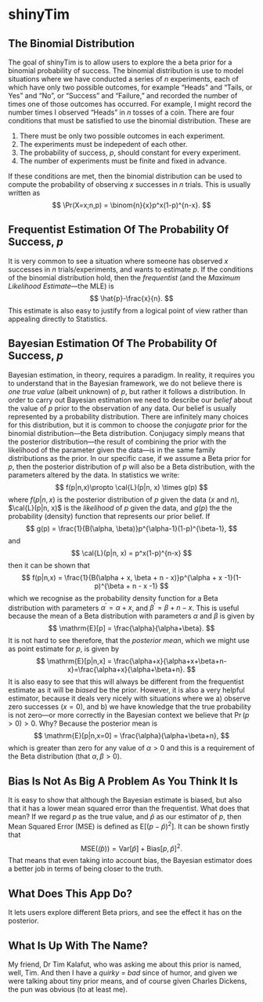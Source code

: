 
<!-- README.md is generated from README.Rmd. Please edit that file -->

# shinyTim

<!-- badges: start -->
<!-- badges: end -->

## The Binomial Distribution

The goal of shinyTim is to allow users to explore the a beta prior for a
binomial probability of success. The binomial distribution is use to
model situations where we have conducted a series of $n$ experiments,
each of which have only two possible outcomes, for example “Heads” and
“Tails, or Yes” and “No”, or “Success” and “Failure,” and recorded the
number of times one of those outcomes has occurred. For example, I might
record the number times I observed “Heads” in $n$ tosses of a coin.
There are four conditions that must be satisfied to use the binomial
distribution. These are

1.  There must be only two possible outcomes in each experiment.
2.  The experiments must be indepedent of each other.
3.  The probability of success, $p$, should constant for every
    experiment.
4.  The number of experiments must be finite and fixed in advance.

If these conditions are met, then the binomial distribution can be used
to compute the probability of observing $x$ successes in $n$ trials.
This is usually written as $$
\Pr(X=x;n,p) = \binom{n}{x}p^x(1-p)^{n-x}.
$$

## Frequentist Estimation Of The Probability Of Success, $p$

It is very common to see a situation where someone has observed $x$
successes in $n$ trials/experiments, and wants to estimate $p$. If the
conditions of the binomial distribution hold, then the *frequentist*
(and the *Maximum Likelihood Estimate*—the MLE) is $$
\hat{p}-\frac{x}{n}.
$$ This estimate is also easy to justify from a logical point of view
rather than appealing directly to Statistics.

## Bayesian Estimation Of The Probability Of Success, $p$

Bayesian estimation, in theory, requires a paradigm. In reality, it
requires you to understand that in the Bayesian framework, we do not
believe there is *one true value* (albeit unknown) of $p$, but rather it
follows a distribution. In order to carry out Bayesian estimation we
need to describe our *belief* about the value of $p$ prior to the
observation of any data. Our belief is usually represented by a
probability distribution. There are infinitely many choices for this
distribution, but it is common to choose the *conjugate* prior for the
binomial distribution—the Beta distribution. Conjugacy simply means that
the posterior distribution—the result of combining the prior with the
likelihood of the parameter given the data—is in the same family
distributions as the prior. In our specific case, if we assume a Beta
prior for $p$, then the posterior distribution of $p$ will also be a
Beta distribution, with the parameters altered by the data. In
statistics we write: $$
f(p|n,x)\propto \cal{L}(p|n, x) \times g(p)
$$ where $f(p|n,x)$ is the posterior distribution of $p$ given the data
($x$ and $n$), $\cal{L}(p|n, x)$ is the *likelihood* of $p$ given the
data, and $g(p)$ the the probability (density) function that represents
our prior belief. If $$
g(p) = \frac{1}{B(\alpha, \beta)}p^{\alpha-1}(1-p)^{\beta-1},
$$ and $$
\cal{L}(p|n, x) = p^x(1-p)^{n-x}
$$ then it can be shown that $$
f(p|n,x) = \frac{1}{B(\alpha + x, \beta + n - x)}p^{\alpha + x -1}(1-p)^{\beta + n - x -1}
$$ which we recognise as the probability density function for a Beta
distribution with parameters $\alpha^\prime = \alpha+x$, and
$\beta^\prime = \beta+n-x$. This is useful because the mean of a Beta
distribution with parameters $\alpha$ and $\beta$ is given by $$
\mathrm{E}[p] = \frac{\alpha}{\alpha+\beta}.
$$ It is not hard to see therefore, that the *posterior mean*, which we
might use as point estimate for $p$, is given by $$
\mathrm{E}[p|n,x] = \frac{\alpha+x}{\alpha+x+\beta+n-x}=\frac{\alpha+x}{\alpha+\beta+n}.
$$ It is also easy to see that this will always be different from the
frequentist estimate as it will be *biased* be the prior. However, it is
also a very helpful estimator, because it deals very nicely with
situations where we a) observe zero successes ($x=0$), and b) we have
knowledge that the true probability is not zero—or more correctly in the
Bayesian context we believe that $\Pr(p > 0) > 0$. Why? Because the
posterior mean is $$
\mathrm{E}[p|n,x=0] = \frac{\alpha}{\alpha+\beta+n},
$$ which is greater than zero for any value of $\alpha > 0$ and this is
a requirement of the Beta distribution (that $\alpha,\beta>0$).

## Bias Is Not As Big A Problem As You Think It Is

It is easy to show that although the Bayesian estimate is biased, but
also that it has a lower mean squared error than the frequentist. What
does that mean? If we regard $p$ as the true value, and $\hat{p}$ as our
estimator of $p$, then Mean Squared Error (MSE) is defined as
$\mathrm{E}[(p-\hat{p})^2]$. It can be shown firstly that $$
\mathrm{MSE}(\hat(p)) = \mathrm{Var}[\hat{p}]+\mathrm{Bias}[p,\hat{p}]^2.
$$ That means that even taking into account bias, the Bayesian estimator
does a better job in terms of being closer to the truth.

## What Does This App Do?

It lets users explore different Beta priors, and see the effect it has
on the posterior.

## What Is Up With The Name?

My friend, Dr Tim Kalafut, who was asking me about this prior is named,
well, Tim. And then I have a *quirky = bad* since of humor, and given we
were talking about tiny prior means, and of course given Charles
Dickens, the pun was obvious (to at least me).
